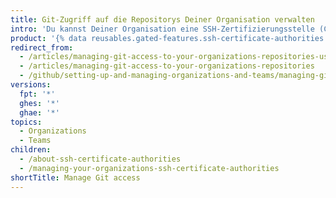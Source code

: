 ```yaml
---
title: Git-Zugriff auf die Repositorys Deiner Organisation verwalten
intro: 'Du kannst Deiner Organisation eine SSH-Zertifizierungsstelle (CA) hinzufügen und erlauben, dass Mitglieder über Git mit den von der SSH-Zertifizierungsstelle signierten Schlüsseln auf die Repositorys der Organisation zugreifen können.'
product: '{% data reusables.gated-features.ssh-certificate-authorities %}'
redirect_from:
  - /articles/managing-git-access-to-your-organizations-repositories-using-ssh-certificate-authorities/
  - /articles/managing-git-access-to-your-organizations-repositories
  - /github/setting-up-and-managing-organizations-and-teams/managing-git-access-to-your-organizations-repositories
versions:
  fpt: '*'
  ghes: '*'
  ghae: '*'
topics:
  - Organizations
  - Teams
children:
  - /about-ssh-certificate-authorities
  - /managing-your-organizations-ssh-certificate-authorities
shortTitle: Manage Git access
---
```


